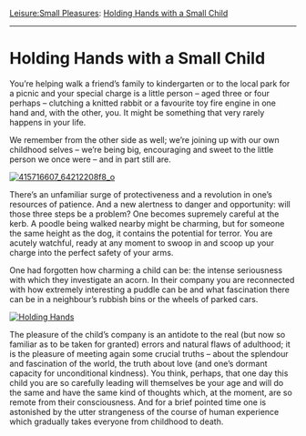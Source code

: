 [Leisure:](https://www.theschooloflife.com/thebookoflife/category/leisure/)[Small Pleasures](https://www.theschooloflife.com/thebookoflife/category/leisure/small-pleasures/): [Holding Hands with a Small Child](https://www.theschooloflife.com/thebookoflife/holding-hands-with-a-small-child/)

* * *

# Holding Hands with a Small Child

You’re helping walk a friend’s family to kindergarten or to the local park for a picnic and your special charge is a little person – aged three or four perhaps – clutching a knitted rabbit or a favourite toy fire engine in one hand and, with the other, you. It might be something that very rarely happens in your life.

We remember from the other side as well; we’re joining up with our own childhood selves – we’re being big, encouraging and sweet to the little person we once were – and in part still are.

[![415716607_64212208f8_o](https://www.theschooloflife.com/thebookoflife/wp-content/uploads/2014/09/415716607_64212208f8_o.jpg)](http://www.thebookoflife.org/wp-content/uploads/2014/09/415716607_64212208f8_o.jpg)

There’s an unfamiliar surge of protectiveness and a revolution in one’s resources of patience. And a new alertness to danger and opportunity: will those three steps be a problem? One becomes supremely careful at the kerb. A poodle being walked nearby might be charming, but for someone the same height as the dog, it contains the potential for terror. You are acutely watchful, ready at any moment to swoop in and scoop up your charge into the perfect safety of your arms.

One had forgotten how charming a child can be: the intense seriousness with which they investigate an acorn. In their company you are reconnected with how extremely interesting a puddle can be and what fascination there can be in a neighbour’s rubbish bins or the wheels of parked cars.

[![Holding Hands](https://www.theschooloflife.com/thebookoflife/wp-content/uploads/2014/09/5485227867_21229940a7_z.jpg)](http://www.thebookoflife.org/wp-content/uploads/2014/09/5485227867_21229940a7_z.jpg)

The pleasure of the child’s company is an antidote to the real (but now so familiar as to be taken for granted) errors and natural flaws of adulthood; it is the pleasure of meeting again some crucial truths – about the splendour and fascination of the world, the truth about love (and one’s dormant capacity for unconditional kindness). You think, perhaps, that one day this child you are so carefully leading will themselves be your age and will do the same and have the same kind of thoughts which, at the moment, are so remote from their consciousness. And for a brief pointed time one is astonished by the utter strangeness of the course of human experience which gradually takes everyone from childhood to death.
